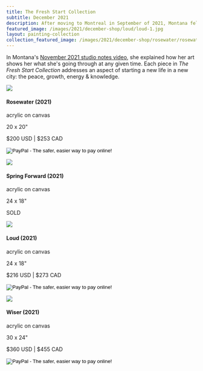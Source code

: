 ```yaml
---
title: The Fresh Start Collection
subtitle: December 2021
description: After moving to Montreal in September of 2021, Montana felt refreshed restarting her art practice in a new place.  She only brought her brushes and a few art tools with an intention to start with less.  Leaving behind all the unfinished paintings gave her a clear head to begin a new body of work.
featured_image: /images/2021/december-shop/loud/loud-1.jpg
layout: painting-collection
collection_featured_image: /images/2021/december-shop/rosewater/rosewater-3.jpg
---
```

In Montana's <a href="https://www.youtube.com/watch?v=BC4NtPyHsms">November 2021 studio notes video</a>, she explained how her art shows her what she's going through at any given time.  Each piece in <i>The Fresh Start Collection</i> addresses an aspect of starting a new life in a new city: the peace, growth, energy & knowledge. 


<!-- Rosewater -->
<div class="container-1">
  <div class="box-image-left">
    <img src="/website/images/2021/december-shop/rosewater/rosewater-0.jpg">
  </div>
  <div class="box-description-right">
    <h4>Rosewater (2021)</h4>
    <p class="description-margin-zero">acrylic on canvas</p>
    <p class="description-margin-zero">20 x 20"</p>
    <p class="description-margin-zero">$200 USD  |  $253 CAD</p>
    <div class="paypal-button">
      <form target="paypal" action="https://www.paypal.com/cgi-bin/webscr" method="post">
        <input type="hidden" name="cmd" value="_s-xclick">
        <input type="hidden" name="hosted_button_id" value="CMKBUYUD6EGVE">
        <input type="image" src="https://www.paypalobjects.com/en_US/i/btn/btn_cart_LG.gif" border="0" name="submit" alt="PayPal - The safer, easier way to pay online!">
        <img alt="" border="0" src="https://www.paypalobjects.com/en_US/i/scr/pixel.gif" width="1" height="1">
      </form>
    </div>
  </div>
</div>

<!-- Spring Forward -->
<div class="container-1">
  <div class="box-image-right">
    <img src="/website/images/2021/december-shop/spring-forward/spring-forward-2.jpg">
  </div>
  <div class="box-description-left">
    <h4>Spring Forward (2021)</h4>
    <p class="description-margin-zero">acrylic on canvas</p>
    <p class="description-margin-zero">24 x 18"</p>
    <p class="description-margin-zero">SOLD</p>
  </div>
</div>

<!-- Loud -->
<div class="container-1">
  <div class="box-image-left">
    <img src="/website/images/2021/december-shop/loud/loud-1.jpg">
  </div>
  <div class="box-description-right">
    <h4>Loud (2021)</h4>
    <p class="description-margin-zero">acrylic on canvas</p>
    <p class="description-margin-zero">24 x 18"</p>
    <p class="description-margin-zero">$216 USD  |  $273 CAD</p>
    <div class="paypal-button">
    <form target="paypal" action="https://www.paypal.com/cgi-bin/webscr" method="post">
      <input type="hidden" name="cmd" value="_s-xclick">
      <input type="hidden" name="hosted_button_id" value="GACNL2GNXWAJG">
      <input type="image" src="https://www.paypalobjects.com/en_US/i/btn/btn_cart_LG.gif" border="0" name="submit" alt="PayPal - The safer, easier way to pay online!">
      <img alt="" border="0" src="https://www.paypalobjects.com/en_US/i/scr/pixel.gif" width="1" height="1">
    </form>
  </div>
  </div>
</div>

<!-- Wiser -->
<div class="container-1">
  <div class="box-image-right">
    <img src="/website/images/2021/december-shop/wiser/wiser-2.jpg">
  </div>
  <div class="box-description-left">
    <h4>Wiser (2021)</h4>
  <p class="description-margin-zero">acrylic on canvas</p>
  <p class="description-margin-zero">30 x 24"</p>
  <p class="description-margin-zero">$360 USD  |  $455 CAD</p>
  <div class="paypal-button-left">
    <form target="paypal" action="https://www.paypal.com/cgi-bin/webscr" method="post">
      <input type="hidden" name="cmd" value="_s-xclick">
      <input type="hidden" name="hosted_button_id" value="RAPGFXMD9L4KY">
      <input type="image" src="https://www.paypalobjects.com/en_US/i/btn/btn_cart_LG.gif" border="0" name="submit" alt="PayPal - The safer, easier way to pay online!">
      <img alt="" border="0" src="https://www.paypalobjects.com/en_US/i/scr/pixel.gif" width="1" height="1">
    </form>
  </div>
  </div>
</div>
